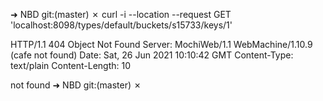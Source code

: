 ➜  NBD git:(master) ✗ curl -i --location --request GET 'localhost:8098/types/default/buckets/s15733/keys/1'

HTTP/1.1 404 Object Not Found
Server: MochiWeb/1.1 WebMachine/1.10.9 (cafe not found)
Date: Sat, 26 Jun 2021 10:10:42 GMT
Content-Type: text/plain
Content-Length: 10

not found
➜  NBD git:(master) ✗ 